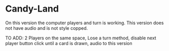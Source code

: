 # Candy-Land
On this version the computer players and turn is working. 
This version does not have audio and is not style copped.

TO ADD:
2 Players on the same space,
Lose a turn method,
disable next player button click until a card is drawn,
audio to this version

